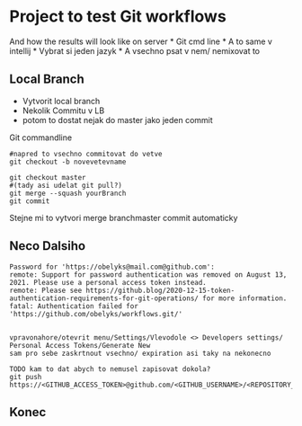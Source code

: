 # Project to test Git workflows

And how the results will look like on server
    * Git cmd line
    * A to same v intellij
    * Vybrat si jeden jazyk
    * A vsechno psat v nem/ nemixovat to

## Local Branch

 * Vytvorit local branch
 * Nekolik Commitu v LB
 * potom to dostat nejak do master jako jeden commit

Git commandline

    #napred to vsechno commitovat do vetve 
    git checkout -b novevetevname
    
    git checkout master
    #(tady asi udelat git pull?)
    git merge --squash yourBranch
    git commit

Stejne mi to vytvori merge branchmaster commit automaticky



## Neco Dalsiho 



    Password for 'https://obelyks@mail.com@github.com':
    remote: Support for password authentication was removed on August 13, 2021. Please use a personal access token instead.
    remote: Please see https://github.blog/2020-12-15-token-authentication-requirements-for-git-operations/ for more information.
    fatal: Authentication failed for 'https://github.com/obelyks/workflows.git/'


    vpravonahore/otevrit menu/Settings/Vlevodole <> Developers settings/ Personal Access Tokens/Generate New
    sam pro sebe zaskrtnout vsechno/ expiration asi taky na nekonecno

    TODO kam to dat abych to nemusel zapisovat dokola?
    git push https://<GITHUB_ACCESS_TOKEN>@github.com/<GITHUB_USERNAME>/<REPOSITORY_NAME>.git


## Konec

